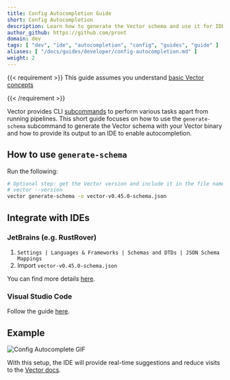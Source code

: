 ```yaml
---
title: Config Autocompletion Guide
short: Config Autocompletion
description: Learn how to generate the Vector schema and use it for IDE autocompletion.
author_github: https://github.com/pront
domain: dev
tags: [ "dev", "ide", "autocompletion", "config", "guides", "guide" ]
aliases: [ "/docs/guides/developer/config-autocompletion.md" ]
weight: 2
---
```


{{< requirement >}}
This guide assumes you understand [basic Vector concepts][concepts]

[concepts]: /docs/introduction/concepts
{{< /requirement >}}

Vector provides CLI [subcommands][subcommands] to perform various tasks apart from running pipelines. This short guide focuses on how to
use the `generate-schema` subcommand to generate the Vector schema with your Vector binary and how to provide its output to an IDE to
enable autocompletion.

## How to use `generate-schema`

Run the following:

```sh
# Optional step: get the Vector version and include it in the file name.
# vector --version
vector generate-schema -o vector-v0.45.0-schema.json
```

## Integrate with IDEs

### JetBrains (e.g. RustRover)

1. `Settings | Languages & Frameworks | Schemas and DTDs | JSON Schema Mappings`
2. Import `vector-v0.45.0-schema.json`

You can find more details [here][jetbrains].

### Visual Studio Code

Follow the guide [here][vscode].

## Example

<img src="/gifs/guides/config-autocomplete.gif" alt="Config Autocomplete GIF"/>

With this setup, the IDE will provide real-time suggestions and reduce visits to the [Vector docs][docs].

[subcommands]: https://github.com/vectordotdev/vector/blob/master/src/cli.rs#L268-L321

[jetbrains]: https://www.jetbrains.com/help/idea/yaml.html#json_schema

[vscode]: https://www.ibm.com/docs/en/dbb/3.0?topic=ide-configuring-schema-validation-vscode#3-open-the-yamlschemas-property-in-settingsjson

[docs]: https://vector.dev/docs/
